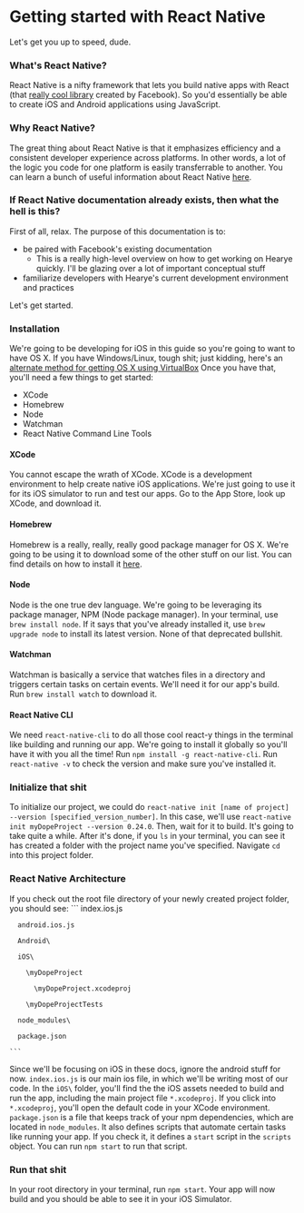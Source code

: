 # Getting started with React Native

Let's get you up to speed, dude. 

### What's React Native? 
React Native is a nifty framework that lets you build native apps with React (that [really cool library](https://facebook.github.io/react/) created by Facebook). So you'd essentially be able to create iOS and Android applications using JavaScript. 

### Why React Native? 
The great thing about React Native is that it emphasizes efficiency and a consistent developer experience across platforms. In other words, a lot of the logic you code for one platform is easily transferrable to another. You can learn a bunch of useful information about React Native [here](https://facebook.github.io/react-native).

### If React Native documentation already exists, then what the hell is this? 
First of all, relax. The purpose of this documentation is to:
  - be paired with Facebook's existing documentation
    - This is a really high-level overview on how to get working on Hearye quickly. I'll be glazing over a lot of important conceptual stuff
  - familiarize developers with Hearye's current development environment and practices 

Let's get started.

### Installation
We're going to be developing for iOS in this guide so you're going to want to have OS X. If you have Windows/Linux, tough shit; just kidding, here's an [alternate method for getting OS X using VirtualBox](http://lifehacker.com/5938332/how-to-run-mac-os-x-on-any-windows-pc-using-virtualbox) Once you have that, you'll need a few things to get started:
  - XCode
  - Homebrew
  - Node
  - Watchman
  - React Native Command Line Tools

#### XCode
  You cannot escape the wrath of XCode. XCode is a development environment to help create native iOS applications. We're just going to use it for its iOS simulator to run and test our apps. Go to the App Store, look up XCode, and download it. 

#### Homebrew
  Homebrew is a really, really, really good package manager for OS X. We're going to be using it to download some of the other stuff on our list. You can find details on how to install it [here](http://brew.sh/). 

#### Node
  Node is the one true dev language. We're going to be leveraging its package manager, NPM (Node package manager).
  In your terminal, use `brew install node`. If it says that you've already installed it, use `brew upgrade node` to install its latest version. None of that deprecated bullshit. 

#### Watchman
  Watchman is basically a service that watches files in a directory and triggers certain tasks on certain events. We'll need it for our app's build.
  Run `brew install watch` to download it. 

#### React Native CLI
  We need `react-native-cli` to do all those cool react-y things in the terminal like building and running our app. We're going to install it globally so you'll have it with you all the time!
  Run `npm install -g react-native-cli`. Run `react-native -v` to check the version and make sure you've installed it. 

### Initialize that shit
  To initialize our project, we could do `react-native init [name of project] --version [specified_version_number]`. In this case, we'll use `react-native init myDopeProject --version 0.24.0`. Then, wait for it to build. It's going to take quite a while. 
  After it's done, if you `ls` in your terminal, you can see it has created a folder with the project name you've specified. Navigate `cd` into this project folder.

### React Native Architecture
  If you check out the root file directory of your newly created project folder, you should see:
    ```
      index.ios.js

      android.ios.js 

      Android\

      iOS\

        \myDopeProject

          \myDopeProject.xcodeproj

        \myDopeProjectTests

      node_modules\

      package.json
      
    ```
  
  Since we'll be focusing on iOS in these docs, ignore the android stuff for now. `index.ios.js` is our main ios file, in which we'll be writing most of our code. In the `iOS\` folder, you'll find the the iOS assets needed to build and run the app, including the main project file `*.xcodeproj`. If you click into `*.xcodeproj`, you'll open the default code in your XCode environment. `package.json` is a file that keeps track of your npm dependencies, which are located in `node_modules`. It also defines scripts that automate certain tasks like running your app. If you check it, it defines a `start` script in the `scripts` object. You can run `npm start` to run that script. 

  ### Run that shit
  In your root directory in your terminal, run `npm start`. Your app will now build and you should be able to see it in your iOS Simulator.



